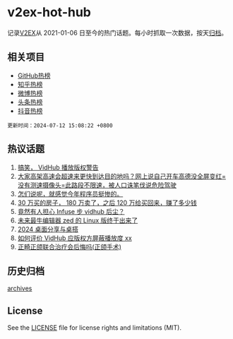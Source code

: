 # v2ex-hot-hub

 记录[V2EX](https://www.v2ex.com/)从 2021-01-06 日至今的热门话题。每小时抓取一次数据，按天[归档](archives)。
 
 ## 相关项目

- [GitHub热榜](https://github.com/snaildev/github-hot-hub)
- [知乎热榜](https://github.com/snaildev/zhihu-hot-hub)
- [微博热榜](https://github.com/snaildev/weibo-hot-hub)
- [头条热榜](https://github.com/snaildev/toutiao-hot-hub)
- [抖音热榜](https://github.com/snaildev/douyin-hot-hub)


 `更新时间：2024-07-12 15:08:22 +0800`

## 热议话题

1. [搞笑， VidHub 播放版权警告](https://www.v2ex.com/t/1056612)
1. [大家高架高速会超速来更快到达目的地吗？网上说自己开车高德没全屏变红=没有测速摄像头=此路段不限速，被人口诛笔伐说危险驾驶](https://www.v2ex.com/t/1056720)
1. [怎们说呢，就感觉今年程序员挺惨的。](https://www.v2ex.com/t/1056600)
1. [30 万买的房子， 180 万卖了，之后 120 万给买回来，赚了多少钱](https://www.v2ex.com/t/1056583)
1. [竟然有人担心 Infuse 步 vidhub 后尘？](https://www.v2ex.com/t/1056719)
1. [未来最牛编辑器 zed 的 Linux 版终于出来了](https://www.v2ex.com/t/1056672)
1. [2024 桌面分享与桌搭](https://www.v2ex.com/t/1056774)
1. [如何评价 VidHub 应版权方屏蔽播放度 xx](https://www.v2ex.com/t/1056626)
1. [正畸正颌联合治疗会后悔吗(正颌手术)](https://www.v2ex.com/t/1056722)

## 历史归档

[archives](archives)

## License

See the [LICENSE](LICENSE) file for license rights and limitations (MIT).
